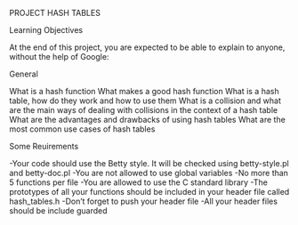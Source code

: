 PROJECT HASH TABLES

Learning Objectives

At the end of this project, you are expected to be able to explain to anyone, without the help of Google:

General

What is a hash function
What makes a good hash function
What is a hash table, how do they work and how to use them
What is a collision and what are the main ways of dealing with collisions in the context of a hash table
What are the advantages and drawbacks of using hash tables
What are the most common use cases of hash tables

Some Reuirements

-Your code should use the Betty style. It will be checked using betty-style.pl and betty-doc.pl
-You are not allowed to use global variables
-No more than 5 functions per file
-You are allowed to use the C standard library
-The prototypes of all your functions should be included in your header file called hash_tables.h
-Don’t forget to push your header file
-All your header files should be include guarded

